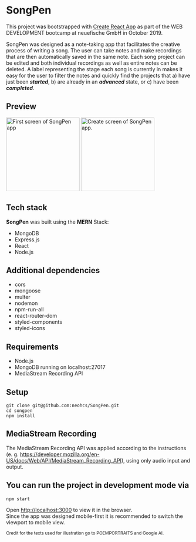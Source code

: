 # SongPen

This project was bootstrapped with [Create React App](https://github.com/facebook/create-react-app) as part of the WEB DEVELOPMENT bootcamp at neuefische GmbH in October 2019.

SongPen was designed as a note-taking app that facilitates the creative process of writing a song. The user can take notes and make recordings that are then automatically saved in the same note. Each song project can be edited and both individual recordings as well as entire notes can be deleted. A label representing the stage each song is currently in makes it easy for the user to filter the notes and quickly find the projects that a) have just been ***started***, b) are already in an ***advanced*** state, or c) have been ***completed***.

## Preview
<img width="200" src="https://res.cloudinary.com/dym5cwcpv/image/upload/v1572264216/localhost_3000__iPhone_6_7_8_wsbjw0.png" alt="First screen of SongPen app"/> <img width="200" src="https://res.cloudinary.com/dym5cwcpv/image/upload/v1572264216/localhost_3000__iPhone_6_7_8_1_tinicg.png" alt="Create screen of SongPen app."/>


## Tech stack

**SongPen** was built using the **MERN** Stack:

- MongoDB
- Express.js
- React
- Node.js
    
## Additional dependencies

- cors
- mongoose
- multer
- nodemon
- npm-run-all
- react-router-dom
- styled-components
- styled-icons
    
## Requirements

- Node.js
- MongoDB running on localhost:27017
- MediaStream Recording API
    
## Setup

    git clone git@github.com:neohcs/SongPen.git
    cd songpen
    npm install

## MediaStream Recording

The MediaStream Recording API was applied according to the instructions (e. g. https://developer.mozilla.org/en-US/docs/Web/API/MediaStream_Recording_API), using only audio input and output.

## You can run the project in development mode via

   `npm start`

Open [http://localhost:3000](http://localhost:3000) to view it in the browser.<br>
Since the app was designed mobile-first it is recommended to switch the viewport to mobile view.


<sub>Credit for the texts used for illustration go to POEMPORTRAITS and Google AI.</sub>
